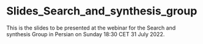 # Slides_Search_and_synthesis_group
This is the slides to be presented at the webinar for the Search and synthesis Group in Persian on Sunday 18:30 CET 31 July 2022.
